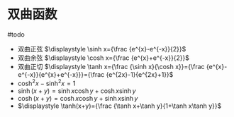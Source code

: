 # 双曲函数

#todo



  * 双曲正弦 $\displaystyle \sinh x={\frac {e^{x}-e^{-x}}{2}}$
  * 双曲余弦 $\displaystyle \cosh x={\frac {e^{x}+e^{-x}}{2}}$
  * 双曲正切 $\displaystyle \tanh x={\frac {\sinh x}{\cosh x}}={\frac {e^{x}-e^{-x}}{e^{x}+e^{-x}}}={\frac {e^{2x}-1}{e^{2x}+1}}$
  * $\displaystyle \cosh ^{2}x-\sinh ^{2}x=1$
  * $\displaystyle \sinh(x+y)=\sinh x\cosh y+\cosh x\sinh y$
  * $\displaystyle \cosh(x+y)=\cosh x\cosh y+\sinh x\sinh y$
  * $\displaystyle \tanh(x+y)={\frac {\tanh x+\tanh y}{1+\tanh x\tanh y}}$

